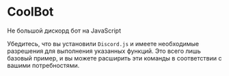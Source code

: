 # CoolBot
Не большой дискорд бот на JavaScript

Убедитесь, что вы установили `Discord.js` и имеете необходимые разрешения для выполнения указанных функций. Это всего лишь базовый пример, и вы можете расширить эти команды в соответствии с вашими потребностями.
